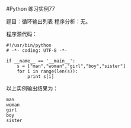 #Python 练习实例77

题目：循环输出列表
程序分析：无。


程序源代码：


```
#!/usr/bin/python
# -*- coding: UTF-8 -*-

if __name__ == '__main__':
    s = ["man","woman","girl","boy","sister"]
    for i in range(len(s)):
        print s[i]
```

以上实例输出结果为：

```
man
woman
girl
boy
sister
```
